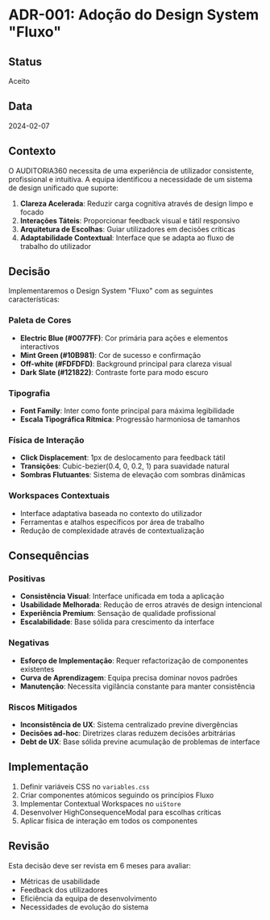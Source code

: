 # ADR-001: Adoção do Design System "Fluxo"

## Status
Aceito

## Data
2024-02-07

## Contexto
O AUDITORIA360 necessita de uma experiência de utilizador consistente, profissional e intuitiva. A equipa identificou a necessidade de um sistema de design unificado que suporte:

1. **Clareza Acelerada**: Reduzir carga cognitiva através de design limpo e focado
2. **Interações Táteis**: Proporcionar feedback visual e tátil responsivo
3. **Arquitetura de Escolhas**: Guiar utilizadores em decisões críticas
4. **Adaptabilidade Contextual**: Interface que se adapta ao fluxo de trabalho do utilizador

## Decisão
Implementaremos o Design System "Fluxo" com as seguintes características:

### Paleta de Cores
- **Electric Blue (#0077FF)**: Cor primária para ações e elementos interactivos
- **Mint Green (#10B981)**: Cor de sucesso e confirmação
- **Off-white (#FDFDFD)**: Background principal para clareza visual
- **Dark Slate (#121822)**: Contraste forte para modo escuro

### Tipografia
- **Font Family**: Inter como fonte principal para máxima legibilidade
- **Escala Tipográfica Rítmica**: Progressão harmoniosa de tamanhos

### Física de Interação
- **Click Displacement**: 1px de deslocamento para feedback tátil
- **Transições**: Cubic-bezier(0.4, 0, 0.2, 1) para suavidade natural
- **Sombras Flutuantes**: Sistema de elevação com sombras dinâmicas

### Workspaces Contextuais
- Interface adaptativa baseada no contexto do utilizador
- Ferramentas e atalhos específicos por área de trabalho
- Redução de complexidade através de contextualização

## Consequências

### Positivas
- **Consistência Visual**: Interface unificada em toda a aplicação
- **Usabilidade Melhorada**: Redução de erros através de design intencional
- **Experiência Premium**: Sensação de qualidade profissional
- **Escalabilidade**: Base sólida para crescimento da interface

### Negativas
- **Esforço de Implementação**: Requer refactorização de componentes existentes
- **Curva de Aprendizagem**: Equipa precisa dominar novos padrões
- **Manutenção**: Necessita vigilância constante para manter consistência

### Riscos Mitigados
- **Inconsistência de UX**: Sistema centralizado previne divergências
- **Decisões ad-hoc**: Diretrizes claras reduzem decisões arbitrárias
- **Debt de UX**: Base sólida previne acumulação de problemas de interface

## Implementação
1. Definir variáveis CSS no `variables.css`
2. Criar componentes atómicos seguindo os princípios Fluxo
3. Implementar Contextual Workspaces no `uiStore`
4. Desenvolver HighConsequenceModal para escolhas críticas
5. Aplicar física de interação em todos os componentes

## Revisão
Esta decisão deve ser revista em 6 meses para avaliar:
- Métricas de usabilidade
- Feedback dos utilizadores
- Eficiência da equipa de desenvolvimento
- Necessidades de evolução do sistema